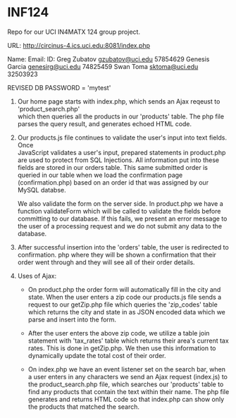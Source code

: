 # INF124
Repo for our UCI IN4MATX 124 group project.

URL: http://circinus-4.ics.uci.edu:8081/index.php

Name:	        Email:			   ID:
Greg Zubatov    gzubatov@uci.edu   57854629
Genesis Garcia  genesirg@uci.edu   74825459
Swan Toma	    sktoma@uci.edu     32503923

REVISED DB PASSWORD = 'mytest'

1. Our home page starts with index.php, which sends an Ajax reqeust to 'product_search.php'   
   which then queries all the products in our 'products' table. The php file parses the query result, and generates echoed HTML code. 


2. Our products.js file continues to validate the user's input into text fields. Once    
   JavaScript validates a user's input, prepared statements in product.php are used to protect from SQL Injections. All information put into these fields are stored in our orders table. This same submitted order is queried in our table when we load the confirmation page (confirmation.php) based on an order id that was assigned by our MySQL databse.

   We also validate the form on the server side. In product.php we have a function
   validateForm which will be called to validate the fields before committing to our
   database. If this fails, we present an error message to the user of a processing
   request and we do not submit any data to the database.


3. After successful insertion into the 'orders' table, the user is redirected to 	
   confirmation. php where they will be shown a confirmation that their order went through and they will see all of their order details.


4. Uses of Ajax:
   * On product.php the order form will automatically fill in the city and state. When the user enters a zip code our products.js file sends a request to our getZip.php file which queries the 'zip_codes' table which returns the city and state in as JSON encoded data which we parse and insert into the form.
   
   * After the user enters the above zip code, we utilize a table join statement with 'tax_rates' table which returns their area's current tax rates. This is done in getZip.php. We then use this information to dynamically update the total cost of their order.

   * On index.php we have an event listener set on the search bar, when a user enters in any characters we send an Ajax request (index.js) to the product_search.php file, which searches our 'products' table to find any products that contain the text within their name. The php file generates and returns HTML code so that index.php can show only the products that matched the search.